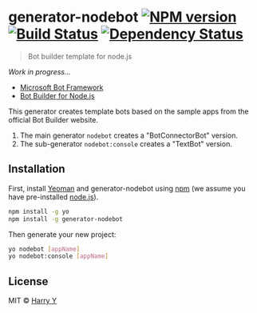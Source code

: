 # generator-nodebot [![NPM version][npm-image]][npm-url] [![Build Status][travis-image]][travis-url] [![Dependency Status][daviddm-image]][daviddm-url]
> Bot builder template for node.js


_Work in progress..._

* [Microsoft Bot Framework](https://dev.botframework.com/)
* [Bot Builder for Node.js](http://docs.botframework.com/builder/node/overview/)


This generator creates template bots based on the sample apps from the official Bot Builder website.

1. The main generator `nodebot` creates a "BotConnectorBot" version.
1. The sub-generator `nodebot:console` creates a "TextBot" version.



## Installation

First, install [Yeoman](http://yeoman.io) and generator-nodebot using [npm](https://www.npmjs.com/) (we assume you have pre-installed [node.js](https://nodejs.org/)).

```bash
npm install -g yo
npm install -g generator-nodebot
```

Then generate your new project:

```bash
yo nodebot [appName]
yo nodebot:console [appName]
```


## License

MIT © [Harry Y](https://github.com/harrywye/generator-nodebot)


[npm-image]: https://badge.fury.io/js/generator-nodebot.svg
[npm-url]: https://npmjs.org/package/generator-nodebot
[travis-image]: https://travis-ci.org/harrywye/generator-nodebot.svg?branch=master
[travis-url]: https://travis-ci.org/harrywye/generator-nodebot
[daviddm-image]: https://david-dm.org/harrywye/generator-nodebot.svg?theme=shields.io
[daviddm-url]: https://david-dm.org/harrywye/generator-nodebot
